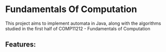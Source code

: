 # Fundamentals Of Computation

This project aims to implement automata in Java, along with the algorithms studied in the first half of COMP11212 - Fundamentals of Computation

Features:
 -
 
